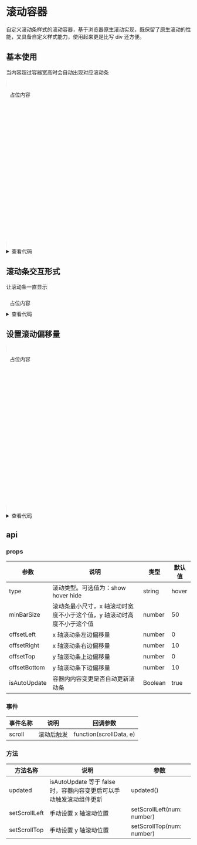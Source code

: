 # 滚动容器

自定义滚动条样式的滚动容器，基于浏览器原生滚动实现，既保留了原生滚动的性能，又具备自定义样式能力，使用起来更是比写 div 还方便。

## 基本使用

当内容超过容器宽高时会自动出现对应滚动条

<script setup>
  // 这个 demo1 重复了多次，复制修改的时候容易漏掉
  import scrollBar from '../../src/components/scrollBar/index.vue'
</script>

<scrollBar style="border:solid #eee 1px;height:300px">
  <div style="width: 1500px;height: 400px;padding:10px">占位内容</div>
</scrollBar>

<details>
  <summary>查看代码</summary>

```vue{4}
<template>
  <scrollBar style="border:solid #eee 1px;height:300px">
    <div style="width: 1500px;height: 400px;padding:10px">占位内容</div>
  </scrollBar>
</template>

<script setup>
  import scrollBar from '../../src/components/scrollBar/index.vue'
</script>
```

</details>

## 滚动条交互形式

让滚动条一直显示
<scrollBar type="show" style="border:solid #eee 1px;height:200px">

  <div style="width: 1500px;padding:10px">占位内容</div>
</scrollBar>

<details>
  <summary>查看代码</summary>

```vue{4}
<template>
  <scrollBar type="show" style="border:solid #eee 1px;height:200px">
    <div style="width: 1500px;padding:10px">占位内容</div>
  </scrollBar>
</template>

<script setup>
  import scrollBar from '../../src/components/scrollBar/index.vue'
</script>
```

</details>

## 设置滚动偏移量

<scrollBar type="show" :offsetLeft="50" :offsetRight="50" :offsetTop="50" :offsetBottom="50" style="border:solid #eee 1px;height:300px">

  <div style="width: 1500px;height: 400px;padding:10px">
    占位内容
    <div style="text-align: right;">占位内容</div>
  </div>
</scrollBar>
<details>
  <summary>查看代码</summary>

```vue{4}
<template>
  <scrollBar type="show" :offsetLeft="50" :offsetRight="50" :offsetTop="50" :offsetBottom="50" style="border:solid #eee 1px;height:300px">
    <div style="width: 1500px;height: 400px;padding:10px">
      占位内容
      <div style="text-align: right;">占位内容</div>
    </div>
  </scrollBar>
</template>

<script setup>
  import scrollBar from '../../src/components/scrollBar/index.vue'
</script>
```

</details>

## api

### props

| 参数         | 说明                                                                   | 类型    | 默认值 |
| ------------ | ---------------------------------------------------------------------- | ------- | ------ |
| type         | 滚动类型。可选值为：show hover hide                                    | string  | hover  |
| minBarSize   | 滚动条最小尺寸，x 轴滚动时宽度不小于这个值，y 轴滚动时高度不小于这个值 | number  | 50     |
| offsetLeft   | x 轴滚动条左边偏移量                                                   | number  | 0      |
| offsetRight  | x 轴滚动条右边偏移量                                                   | number  | 10     |
| offsetTop    | y 轴滚动条上边偏移量                                                   | number  | 0      |
| offsetBottom | y 轴滚动条下边偏移量                                                   | number  | 10     |
| isAutoUpdate | 容器内内容变更是否自动更新滚动条                                       | Boolean | true   |

### 事件

| 事件名称 | 说明       | 回调参数                |
| -------- | ---------- | ----------------------- |
| scroll   | 滚动后触发 | function(scrollData, e) |

### 方法

| 方法名称      | 说明                                                               | 参数                       |
| ------------- | ------------------------------------------------------------------ | -------------------------- |
| updated       | isAutoUpdate 等于 false 时，容器内容变更后可以手动触发滚动组件更新 | updated()                  |
| setScrollLeft | 手动设置 x 轴滚动位置                                              | setScrollLeft(num: number) |
| setScrollTop  | 手动设置 y 轴滚动位置                                              | setScrollTop(num: number)  |
